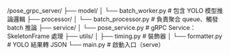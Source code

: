 /pose_grpc_server/
├── model/
│   └── batch_worker.py        # 包含 YOLO 模型推論邏輯
├── processor/
│   └── batch_processor.py     # 負責聚合 queue、觸發 batch 推論
├── service/
│   └── pose_service.py        # gRPC Service：SkeletonFrame 處理
├── utils/
│   ├── timing.py              # 裝飾器
│   └── formatter.py           # YOLO 結果轉 JSON
└── main.py                    # 啟動入口（serve）